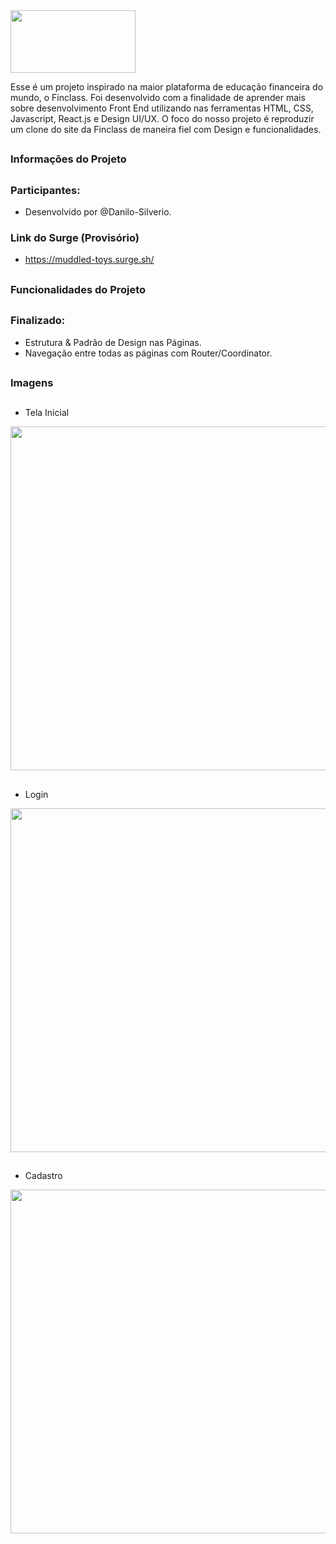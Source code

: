<img align="center"  height="100" width="200" src="https://user-images.githubusercontent.com/94642853/160838224-69f6a0a3-f8f8-4925-8229-cac407f70f8a.png"/>
<p>Esse é um projeto inspirado na maior plataforma de educação financeira do mundo, o Finclass. Foi desenvolvido com a finalidade de aprender mais sobre desenvolvimento Front End utilizando nas ferramentas HTML, CSS, Javascript, React.js e Design UI/UX. O foco do nosso projeto é reproduzir um clone do site da Finclass de maneira fiel com Design e funcionalidades. 
</div>

##

### Informações do Projeto

##

### Participantes: 
- Desenvolvido por @Danilo-Silverio.

### Link do Surge (Provisório)
- https://muddled-toys.surge.sh/


##

### Funcionalidades do Projeto

##

### Finalizado:
- Estrutura & Padrão de Design nas Páginas.
- Navegação entre todas as páginas com Router/Coordinator.

##

### Imagens

##

- Tela Inicial
<div>
<img align="center"  height="550" width="750" src="https://user-images.githubusercontent.com/94642853/160842431-820f9962-a4ca-4e27-91ea-4920fcc5d544.png"/>
</div>

##

- Login
<div>
<img align="center"  height="550" width="750" src="https://user-images.githubusercontent.com/94642853/160842737-67458b50-9d34-4fde-b68f-bc54f7813863.png"/>
</div>

##

- Cadastro
<div>
<img align="center"  height="550" width="750" src="https://user-images.githubusercontent.com/94642853/161086571-2f378b65-7c6b-497d-9e6f-6e52e303e8a0.png"/>
</div>

